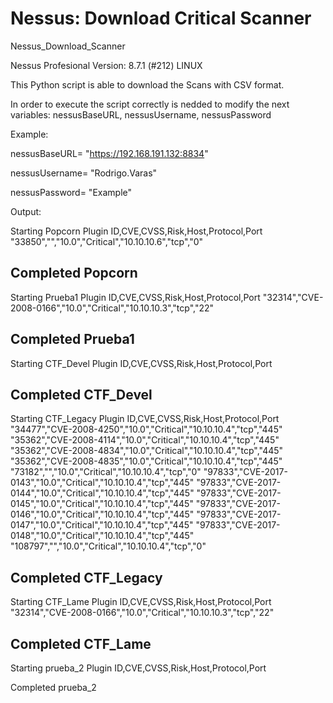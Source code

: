 # Nessus: Download Critical Scanner
Nessus_Download_Scanner

Nessus Profesional Version: 8.7.1 (#212) LINUX

This Python script is able to download the Scans with CSV format.

In order to execute the script correctly is nedded to modify the next variables: nessusBaseURL, nessusUsername, nessusPassword

Example:

nessusBaseURL= "https://192.168.191.132:8834" 

nessusUsername= "Rodrigo.Varas"

nessusPassword= "Example"


Output:

Starting  Popcorn
Plugin ID,CVE,CVSS,Risk,Host,Protocol,Port
"33850","","10.0","Critical","10.10.10.6","tcp","0"

Completed Popcorn
-----------------------------------------------
Starting  Prueba1
Plugin ID,CVE,CVSS,Risk,Host,Protocol,Port
"32314","CVE-2008-0166","10.0","Critical","10.10.10.3","tcp","22"

Completed Prueba1
-----------------------------------------------
Starting  CTF_Devel
Plugin ID,CVE,CVSS,Risk,Host,Protocol,Port

Completed CTF_Devel
-----------------------------------------------
Starting  CTF_Legacy
Plugin ID,CVE,CVSS,Risk,Host,Protocol,Port
"34477","CVE-2008-4250","10.0","Critical","10.10.10.4","tcp","445"
"35362","CVE-2008-4114","10.0","Critical","10.10.10.4","tcp","445"
"35362","CVE-2008-4834","10.0","Critical","10.10.10.4","tcp","445"
"35362","CVE-2008-4835","10.0","Critical","10.10.10.4","tcp","445"
"73182","","10.0","Critical","10.10.10.4","tcp","0"
"97833","CVE-2017-0143","10.0","Critical","10.10.10.4","tcp","445"
"97833","CVE-2017-0144","10.0","Critical","10.10.10.4","tcp","445"
"97833","CVE-2017-0145","10.0","Critical","10.10.10.4","tcp","445"
"97833","CVE-2017-0146","10.0","Critical","10.10.10.4","tcp","445"
"97833","CVE-2017-0147","10.0","Critical","10.10.10.4","tcp","445"
"97833","CVE-2017-0148","10.0","Critical","10.10.10.4","tcp","445"
"108797","","10.0","Critical","10.10.10.4","tcp","0"

Completed CTF_Legacy
-----------------------------------------------
Starting  CTF_Lame
Plugin ID,CVE,CVSS,Risk,Host,Protocol,Port
"32314","CVE-2008-0166","10.0","Critical","10.10.10.3","tcp","22"

Completed CTF_Lame
-----------------------------------------------
Starting  prueba_2
Plugin ID,CVE,CVSS,Risk,Host,Protocol,Port

Completed prueba_2
